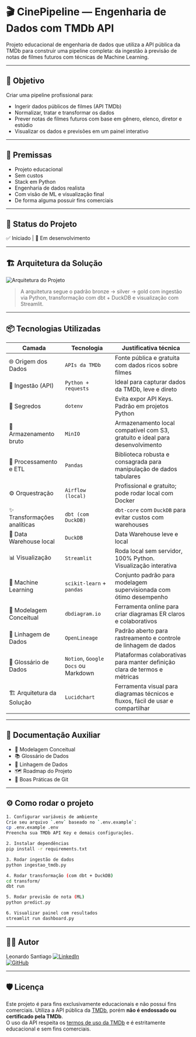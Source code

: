 # 🎬 CinePipeline — Engenharia de Dados com TMDb API

Projeto educacional de engenharia de dados que utiliza a API pública da TMDb para construir uma pipeline completa: da ingestão à previsão de notas de filmes futuros com técnicas de Machine Learning.

---

## 📌 Objetivo

Criar uma pipeline profissional para:
- Ingerir dados públicos de filmes (API TMDb)
- Normalizar, tratar e transformar os dados
- Prever notas de filmes futuros com base em gênero, elenco, diretor e estúdio
- Visualizar os dados e previsões em um painel interativo

---

## 🧭 Premissas

- Projeto educacional
- Sem custos
- Stack em Python
- Engenharia de dados realista
- Com visão de ML e visualização final
- De forma alguma possuir fins comerciais

---

## 🚧 Status do Projeto

✅ Iniciado | 🔄 Em desenvolvimento

---

## 🏗️ Arquitetura da Solução

![Arquitetura do Projeto](docs/architecture.png)

> A arquitetura segue o padrão bronze → silver → gold com ingestão via Python, transformação com dbt + DuckDB e visualização com Streamlit.

---

## 📦 Tecnologias Utilizadas

| Camada                      | Tecnologia                                | Justificativa técnica                                                                  |
| --------------------------- | ----------------------------------------- | -------------------------------------------------------------------------------------- |
| 🌐 Origem dos Dados         | `APIs da TMDb`                            | Fonte pública e gratuita com dados ricos sobre filmes                                  |
| 🧪 Ingestão (API)           | `Python + requests`                       | Ideal para capturar dados da TMDb, leve e direto                                       |
| 🔐 Segredos                 | `dotenv`                                  | Evita expor API Keys. Padrão em projetos Python                                        |
| 🧺 Armazenamento bruto      | `MinIO`                                   | Armazenamento local compatível com S3, gratuito e ideal para desenvolvimento           |
| 🧮 Processamento e ETL      | `Pandas`                                  | Biblioteca robusta e consagrada para manipulação de dados tabulares                    |
| ⚙️ Orquestração             | `Airflow (local)`                         | Profissional e gratuito; pode rodar local com Docker                                   |
| ✨ Transformações analíticas | `dbt (com DuckDB)`                       | `dbt-core` com `DuckDB` para evitar custos com warehouses                              |
| 💾 Data Warehouse local     | `DuckDB`                                  | Data Warehouse leve e local                                                            |
| 📊 Visualização             | `Streamlit`                               | Roda local sem servidor, 100% Python. Visualização interativa                          |
| 🤖 Machine Learning         | `scikit-learn` + `pandas`                 | Conjunto padrão para modelagem supervisionada com ótimo desempenho                     |
| 📐 Modelagem Conceitual     | `dbdiagram.io`                            | Ferramenta online para criar diagramas ER claros e colaborativos                       |
| 🔄 Linhagem de Dados        | `OpenLineage`                             | Padrão aberto para rastreamento e controle de linhagem de dados                        |
| 📖 Glossário de Dados       | `Notion`, `Google Docs` ou Markdown       | Plataformas colaborativas para manter definição clara de termos e métricas             |
| 🏗 Arquitetura da Solução   | `Lucidchart`                              | Ferramenta visual para diagramas técnicos e fluxos, fácil de usar e compartilhar       |

---

## 🧾 Documentação Auxiliar

- 🧩 Modelagem Conceitual
- 📚 Glossário de Dados
- 🔗 Linhagem de Dados
- 🗺️ Roadmap do Projeto
- 🔧 Boas Práticas de Git

---

## ⚙️ Como rodar o projeto

```bash
1. Configurar variáveis de ambiente
Crie seu arquivo `.env` baseado no `.env.example`:
cp .env.example .env
Preencha sua TMDb API Key e demais configurações.

2. Instalar dependências
pip install -r requirements.txt

3. Rodar ingestão de dados
python ingestao_tmdb.py

4. Rodar transformação (com dbt + DuckDB)
cd transform/
dbt run

5. Rodar previsão de nota (ML)
python predict.py

6. Visualizar painel com resultados
streamlit run dashboard.py
```
---

## 👨‍💻 Autor
Leonardo Santiago
[![LinkedIn](https://img.shields.io/badge/LinkedIn-Perfil-blue?logo=linkedin&style=flat-square)](https://www.linkedin.com/in/leonardo-sposito-santiago)  
[![GitHub](https://img.shields.io/badge/GitHub-Repositório-181717?logo=github&style=flat-square)](https://github.com/LeoSantiag0/CinePipeline)

---

## 🛡️ Licença
Este projeto é para fins exclusivamente educacionais e não possui fins comerciais. Utiliza a API pública da [TMDb](https://www.themoviedb.org/), porém **não é endossado ou certificado pela TMDb**.  
O uso da API respeita os [termos de uso da TMDb](https://www.themoviedb.org/documentation/api/terms-of-use) e é estritamente educacional e sem fins comerciais.